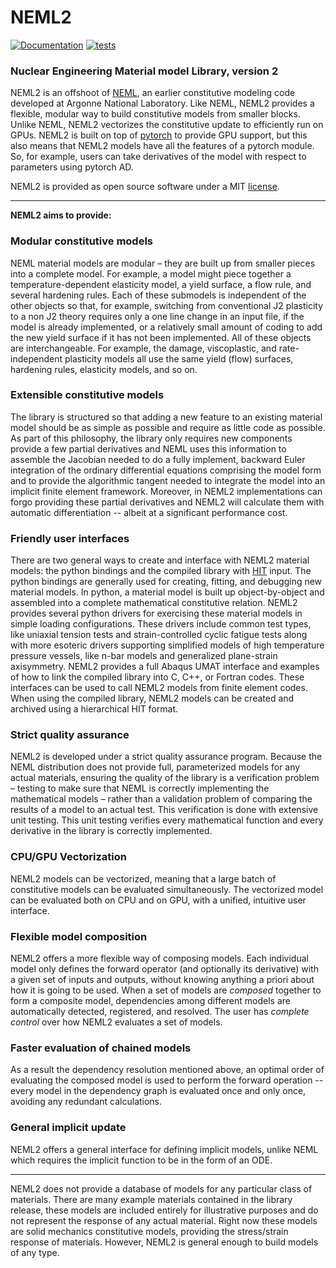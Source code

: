 # NEML2

[![Documentation](https://github.com/reverendbedford/neml2/actions/workflows/build_docs.yml/badge.svg?branch=main)](https://reverendbedford.github.io/neml2/) [![tests](https://github.com/reverendbedford/neml2/actions/workflows/tests.yml/badge.svg)](https://github.com/reverendbedford/neml2/actions/workflows/tests.yml)

### Nuclear Engineering Material model Library, version 2

NEML2 is an offshoot of [NEML](https://github.com/Argonne-National-Laboratory/neml), an earlier constitutive modeling code developed at Argonne National Laboratory.
Like NEML, NEML2 provides a flexible, modular way to build constitutive models from smaller blocks.
Unlike NEML, NEML2 vectorizes the constitutive update to efficiently run on GPUs.  NEML2 is built on top of [pytorch](https://pytorch.org/cppdocs/)
to provide GPU support, but this also means that NEML2 models have all the features of a pytorch module.  So, for example, users can take derivatives of the model
with respect to parameters using pytorch AD.

NEML2 is provided as open source software under a MIT [license](https://raw.githubusercontent.com/reverendbedford/neml2/main/LICENSE).

- - -

**NEML2 aims to provide:**

### Modular constitutive models

NEML material models are modular – they are built up from smaller pieces into a complete model. For example, a model might piece together a temperature-dependent elasticity model, a yield surface, a flow rule, and several hardening rules. Each of these submodels is independent of the other objects so that, for example, switching from conventional J2 plasticity to a non J2 theory requires only a one line change in an input file, if the model is already implemented, or a relatively small amount of coding to add the new yield surface if it has not been implemented. All of these objects are interchangeable. For example, the damage, viscoplastic, and rate-independent plasticity models all use the same yield (flow) surfaces, hardening rules, elasticity models, and so on.

### Extensible constitutive models

The library is structured so that adding a new feature to an existing material model should be as simple as possible and require as little code as possible. As part of this philosophy, the library only requires new components provide a few partial derivatives and NEML uses this information to assemble the Jacobian needed to do a fully implement, backward Euler integration of the ordinary differential equations comprising the model form and to provide the algorithmic tangent needed to integrate the model into an implicit finite element framework.  Moreover, in NEML2 implementations can forgo providing these partial derivatives and NEML2 will calculate them with automatic differentiation -- albeit at a significant performance cost.

### Friendly user interfaces

There are two general ways to create and interface with NEML2 material models: the python bindings and the compiled library with [HIT](https://github.com/idaholab/moose/tree/next/framework/contrib/hit) input. The python bindings are generally used for creating, fitting, and debugging new material models. In python, a material model is built up object-by-object and assembled into a complete mathematical constitutive relation. NEML2 provides several python drivers for exercising these material models in simple loading configurations. These drivers include common test types, like uniaxial tension tests and strain-controlled cyclic fatigue tests along with more esoteric drivers supporting simplified models of high temperature pressure vessels, like n-bar models and generalized plane-strain axisymmetry. NEML2 provides a full Abaqus UMAT interface and examples of how to link the compiled library into C, C++, or Fortran codes. These interfaces can be used to call NEML2 models from finite element codes. When using the compiled library, NEML2 models can be created and archived using a hierarchical HIT format.

### Strict quality assurance

NEML2 is developed under a strict quality assurance program. Because the NEML distribution does not provide full, parameterized models for any actual materials, ensuring the quality of the library is a verification problem – testing to make sure that NEML is correctly implementing the mathematical models – rather than a validation problem of comparing the results of a model to an actual test. This verification is done with extensive unit testing. This unit testing verifies every mathematical function and every derivative in the library is correctly implemented.

### CPU/GPU Vectorization

NEML2 models can be vectorized, meaning that a large batch of constitutive models can be evaluated simultaneously. The vectorized model can be evaluated both on CPU and on GPU, with a unified, intuitive user interface.

### Flexible model composition

NEML2 offers a more flexible way of composing models. Each individual model only defines the forward operator (and optionally its derivative) with a given set of inputs and outputs, without knowing anything a priori about how it is going to be used. When a set of models are *composed* together to form a composite model, dependencies among different models are automatically detected, registered, and resolved. The user has *complete control* over how NEML2 evaluates a set of models.

### Faster evaluation of chained models

As a result the dependency resolution mentioned above, an optimal order of evaluating the composed model is used to perform the forward operation -- every model in the dependency graph is evaluated once and only once, avoiding any redundant calculations.

### General implicit update

NEML2 offers a general interface for defining implicit models, unlike NEML which requires the implicit function to be in the form of an ODE.

- - -

NEML2 does not provide a database of models for any particular class of materials. There are many example materials contained in the library release, these models are included entirely for illustrative purposes and do not represent the response of any actual material.  Right now these models are solid mechanics constitutive models, providing the stress/strain response of materials.  However, NEML2 is general enough to build models of any type.
